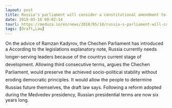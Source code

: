 ```yaml
---
layout: post
title: Russia's parliament will consider a constitutional amendment to let Putin run for re-election in 2024
date: 2018-05-18 00:02:14
tourl: https://meduza.io/en/news/2018/05/18/russia-s-parliament-will-consider-a-constitutional-amendment-to-let-putin-run-for-re-election-in-2024
tags: [Draft,Law]
---
```

On the advice of Ramzan Kadyrov, the Chechen Parliament has introduced a According to the legislations explanatory note, Russia currently needs longer-serving leaders because of the countrys current stage of development. Allowing third consecutive terms, argues the Chechen Parliament, would preserve the achieved socio-political stability without eroding democratic principles. It would allow the people to determine Russias future themselves, the draft law says. Following a reform adopted during the Medvedev presidency, Russian presidential terms are now six years long. 